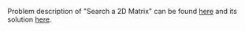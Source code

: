 Problem description of "Search a 2D Matrix" can be found [here](https://leetcode.com/problems/search-a-2d-matrix/description/) and its solution [here](https://github.com/aurimas13/SolutionsToProblems/blob/main/LeetCode/Python%20Solutions/Seach%20a%202D%20Matrix/search.py).
